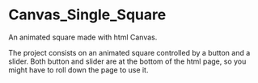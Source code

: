 # Canvas_Single_Square
An animated square made with html Canvas. 

The project consists on an animated square controlled by a button and a slider.
Both button and slider are at the bottom of the html page, so you might have to roll down the page to use it.
